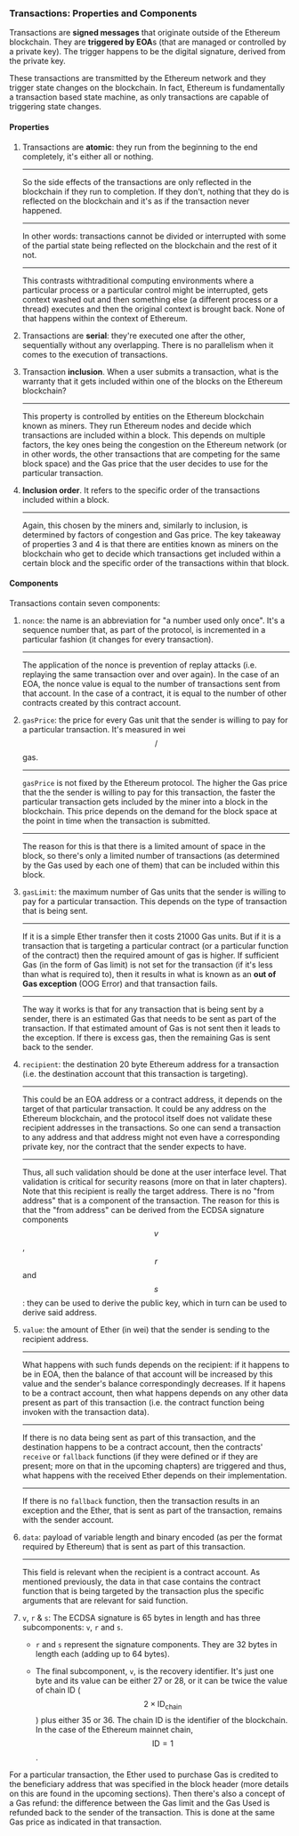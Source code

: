 ### Transactions: Properties and Components

Transactions are **signed messages** that originate outside of the Ethereum blockchain. They are **triggered by EOA**s (that are managed or controlled by a private key). The trigger happens to be the digital signature, derived from the private key.

These transactions are transmitted by the Ethereum network and they trigger state changes on the blockchain. In fact, Ethereum is fundamentally a transaction based state machine, as only transactions are capable of triggering state changes.

#### Properties

1. Transactions are **atomic**: they run from the beginning to the end completely, it's either all or nothing.

    ---

    So the side effects of the transactions are only reflected in the blockchain if they run to completion. If they don't, nothing that they do is reflected on the blockchain and it's as if the transaction never happened.

    ---
    
    In other words: transactions cannot be divided or interrupted with some of the partial state being reflected on the blockchain and the rest of it not.

    ---
    
    This contrasts withtraditional computing environments where a particular process or a particular control might be interrupted, gets context washed out and then something else (a different process or a thread) executes and then the original context is brought back. None of that happens within the context of Ethereum.

2. Transactions are **serial**: they're executed one after the other, sequentially without any overlapping. There is no parallelism when it comes to the execution of transactions.

3. Transaction **inclusion**. When a user submits a transaction, what is the warranty that it gets included within one of the blocks on the Ethereum blockchain?

    ---

    This property is controlled by entities on the Ethereum blockchain known as miners. They run Ethereum nodes and decide which transactions are included within a block. This depends on multiple factors, the key ones being the congestion on the Ethereum network (or in other words, the other transactions that are competing for the same block space) and the Gas price that the user decides to use for the particular transaction.

4. **Inclusion order**. It refers to the specific order of the transactions included within a block.

    ---

    Again, this chosen by the miners and, similarly to inclusion, is determined by factors of congestion and Gas price. The key takeaway of properties 3 and 4 is that there are entities known as miners on the blockchain who get to decide which transactions get included within a certain block and the specific order of the transactions within that block.    

#### Components

Transactions contain seven components:

1. `nonce`: the name is an abbreviation for "a number used only once". It's a sequence number that, as part of the protocol, is incremented in a particular fashion (it changes for every transaction).

    ---

    The application of the nonce is prevention of replay attacks (i.e. replaying the same transaction over and over again). In the case of an EOA, the nonce value is equal to the number of transactions sent from that account. In the case of a contract, it is equal to the number of other contracts created by this contract account. 

2. `gasPrice`: the price for every Gas unit that the sender is willing to pay for a particular transaction. It's measured in wei$$/$$gas.

    ---

    `gasPrice` is not fixed by the Ethereum protocol. The higher the Gas price that the the sender is willing to pay for this transaction, the faster the particular transaction gets included by the miner into a block in the blockchain. This price depends on the demand for the block space at the point in time when the transaction is submitted.
    
    ---

    The reason for this is that there is a limited amount of space in the block, so there's only a limited number of transactions (as determined by the Gas used by each one of them) that can be included within this block.

3. `gasLimit`: the maximum number of Gas units that the sender is willing to pay for a particular transaction. This depends on the type of transaction that is being sent.

    ---

    If it is a simple Ether transfer then it costs 21000 Gas units. But if it is a transaction that is targeting a particular contract (or a particular function of the contract) then the required amount of gas is higher. If sufficient Gas (in the form of Gas limit) is not set for the transaction (if it's less than what is required to), then it results in what is known as an **out of Gas exception** (OOG Error) and that transaction fails.
    
    ---
    
    The way it works is that for any transaction that is being sent by a sender, there is an estimated Gas that needs to be sent as part of the transaction. If that estimated amount of Gas is not sent then it leads to the exception. If there is excess gas, then the remaining Gas is sent back to the sender.

4. `recipient`: the destination 20 byte Ethereum address for a transaction (i.e. the destination account that this transaction is targeting).

    ---

    This could be an EOA address or a contract address, it depends on the target of that particular transaction. It could be any address on the Ethereum blockchain, and the protocol itself does not validate these recipient addresses in the transactions. So one can send a transaction to any address and that address might not even have a corresponding private key, nor the contract that the sender expects to have.

    ---
    
    Thus, all such validation should be done at the user interface level. That validation is critical for security reasons (more on that in later chapters). Note that this recipient is really the target address. There is no "from address" that is a component of the transaction. The reason for this is that the "from address" can be derived from the ECDSA signature components $$v$$, $$r$$ and $$s$$: they can be used to derive the public key, which in turn can be used to derive said address.

5. `value`: the amount of Ether (in wei) that the sender is sending to the recipient address.

    ---

    What happens with such funds depends on the recipient: if it happens to be in EOA, then the balance of that account will be increased by this value and the sender's balance correspondingly decreases. If it hapens to be a contract account, then what happens depends on any other data present as part of this transaction (i.e. the contract function being invoken with the transaction data).

    ---
    
    If there is no data being sent as part of this transaction, and the destination happens to be a contract account, then the contracts' `receive` or `fallback` functions (if they were defined or if they are present; more on that in the upcoming chapters) are triggered and thus, what happens with the received Ether depends on their implementation. 

    ---
    
    If there is no `fallback` function, then the transaction results in an exception and the Ether, that is sent as part of the transaction, remains with the sender account.

6. `data`: payload of variable length and binary encoded (as per the format required by Ethereum) that is sent as part of this transaction.

    ---

    This field is relevant when the recipient is a contract account. As mentioned previously, the data in that case contains the contract function that is being targeted by the transaction plus the specific arguments that are relevant for said function.

7. `v`, `r` & `s`: The ECDSA signature is 65 bytes in length and has three subcomponents: `v`, `r` and `s`.

    - `r` and `s` represent the signature components. They are 32 bytes in length each (adding up to 64 bytes).

    - The final subcomponent, `v`, is the recovery identifier. It's just one byte and its value can be either 27 or 28, or it can be twice the value of chain ID ($$2\times\text{ID}_\text{chain}$$) plus either 35 or 36. The chain ID is the identifier of the blockchain. In the case of the Ethereum mainnet chain, $$\text{ID}=1$$.

For a particular transaction, the Ether used to purchase Gas is credited to the beneficiary address that was specified in the block header (more details on this are found in the upcoming sections). Then there's also a concept of a Gas refund: the difference between the Gas limit and the Gas Used is refunded back to the sender of the transaction. This is done at the same Gas price as indicated in that transaction.